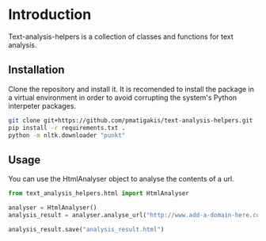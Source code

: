 # Introduction

Text-analysis-helpers is a collection of classes and functions for text analysis.

## Installation

Clone the repository and install it. It is recomended to install the package in
a virtual environment in order to avoid corrupting the system's Python interpeter
packages.

```bash
git clone git+https://github.com/pmatigakis/text-analysis-helpers.git
pip install -r requirements.txt .
python -m nltk.downloader "punkt"

```

## Usage

You can use the HtmlAnalyser object to analyse the contents of a url.

```python
from text_analysis_helpers.html import HtmlAnalyser

analyser = HtmlAnalyser()
analysis_result = analyser.analyse_url("http://www.add-a-domain-here.com")

analysis_result.save("analysis_result.html")

```
